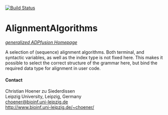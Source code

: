 [![Build Status](https://travis-ci.org/choener/AlignmentAlgorithms.svg?branch=master)](https://travis-ci.org/choener/AlignmentAlgorithms)

# AlignmentAlgorithms

[*generalized ADPfusion Homepage*](http://www.bioinf.uni-leipzig.de/Software/gADP/)

A selection of (sequence) alignment algorithms. Both terminal, and syntactic
variables, as well as the index type is not fixed here. This makes it possible
to select the correct structure of the grammar here, but bind the required data
type for alignment in user code.



#### Contact

Christian Hoener zu Siederdissen  
Leipzig University, Leipzig, Germany  
choener@bioinf.uni-leipzig.de  
http://www.bioinf.uni-leipzig.de/~choener/  

